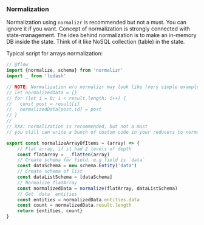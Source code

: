 
### Normalization
Normalization using `normalizr` is recommended but not a must. You can ignore it if you want. Concept of normalization is strongly connected with state-management. The idea behind normalization is to make an in-memory DB inside the state. Think of it like NoSQL collection (table) in the state.

Typical script for arrays normalization:

```js
// @flow
import {normalize, schema} from 'normalizr'
import _ from 'lodash'

// NOTE: Normalization w/o normalizr may look like (very simple example):
// let normalizedData = {}
// for (let i = 0; i < result.length; i++) {
//   const post = result[i]
//   normalizedData[post.id] = post
// }
//
// XXX: normalization is recommended, but not a must
// you still can write a bunch of custom code in your reducers to normalize every reqests

export const normalizeArrayOfItems = (array) => {
	// Flat array, if it had 2 levels of depth
	const flatArray = _.flatten(array)
	// Create schema for field, e.g field is `data`
	const dataSchema = new schema.Entity('data')
	// Create schema of list
	const dataListSchema = [dataSchema]
	// Normalize flatArray
	const normalizedData = normalize(flatArray, dataListSchema)
	// Get `data` entities
	const entities = normalizedData.entities.data
	const count = normalizedData.result.length
	return {entities, count}
}
```

